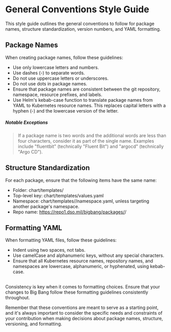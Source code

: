 # General Conventions Style Guide
This style guide outlines the general conventions to follow for package names, structure standardization, version numbers, and YAML formatting.

## Package Names
When creating package names, follow these guidelines:

- Use only lowercase letters and numbers.
- Use dashes (-) to separate words.
- Do not use uppercase letters or underscores.
- Do not use dots in package names.
- Ensure that package names are consistent between the git repository, namespace, resource prefixes, and labels.
- Use Helm's kebab-case function to translate package names from YAML to Kubernetes resource names. This replaces capital letters with a hyphen (-) and the lowercase version of the letter.
##### Notable Exceptions
> If a package name is two words and the additional words are less than four characters, consider it as part of the single name. Examples include "fluentbit" (technically "Fluent Bit") and "argocd" (technically "Argo CD").

## Structure Standardization
For each package, ensure that the following items have the same name:

- Folder: chart/templates/<package>
- Top-level key: chart/templates/values.yaml
- Namespace: chart/templates/<package>/namespace.yaml, unless targeting another package's namespace.
- Repo name: https://repo1.dso.mil/bigbang/packages/<package>/

## Formatting YAML
When formatting YAML files, follow these guidelines:

- Indent using two spaces, not tabs.
- Use camelCase and alphanumeric keys, without any special characters.
- Ensure that all Kubernetes resource names, repository names, and namespaces are lowercase, alphanumeric, or hyphenated, using kebab-case.

##

Consistency is key when it comes to formatting choices. Ensure that your changes to Big Bang follow these formatting guidelines consistently throughout.

Remember that these conventions are meant to serve as a starting point, and it's always important to consider the specific needs and constraints of your contribution when making decisions about package names, structure, versioning, and formatting.

